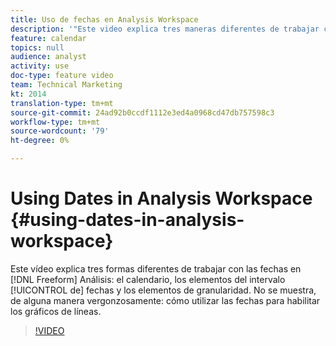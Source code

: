 ```yaml
---
title: Uso de fechas en Analysis Workspace
description: '"Este video explica tres maneras diferentes de trabajar con fechas en la Análisis improvisada: el calendario, los elementos del intervalo de fechas y los elementos de granularidad. No se muestra, de alguna manera vergonzosamente: cómo utilizar las fechas para habilitar los gráficos de líneas. "'
feature: calendar
topics: null
audience: analyst
activity: use
doc-type: feature video
team: Technical Marketing
kt: 2014
translation-type: tm+mt
source-git-commit: 24ad92b0ccdf1112e3ed4a0968cd47db757598c3
workflow-type: tm+mt
source-wordcount: '79'
ht-degree: 0%

---
```



# Using Dates in Analysis Workspace {#using-dates-in-analysis-workspace}

Este vídeo explica tres formas diferentes de trabajar con las fechas en [!DNL Freeform] Análisis: el calendario, los elementos del intervalo [!UICONTROL de] fechas y los elementos de granularidad. No se muestra, de alguna manera vergonzosamente: cómo utilizar las fechas para habilitar los gráficos de líneas.

>[!VIDEO](https://video.tv.adobe.com/v/24136/?quality=12)

